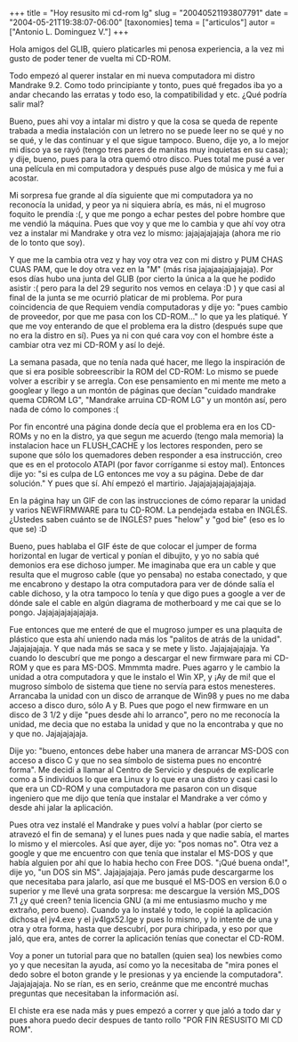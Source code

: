 +++
title = "Hoy resusito mi cd-rom lg"
slug = "20040521193807791"
date = "2004-05-21T19:38:07-06:00"
[taxonomies]
tema = ["articulos"]
autor = ["Antonio L. Dominguez V."]
+++

Hola amigos del GLIB, quiero platicarles mi penosa experiencia, a la vez
mi gusto de poder tener de vuelta mi CD-ROM.

Todo empezó al querer instalar en mi nueva computadora mi distro
Mandrake 9.2. Como todo principiante y tonto, pues qué fregados iba yo a
andar checando las erratas y todo eso, la compatibilidad y etc. ¿Qué
podría salir mal?

<!-- more -->
Bueno, pues ahi voy a intalar mi distro y que la cosa se queda de
repente trabada a media instalación con un letrero no se puede leer no
se qué y no se qué, y le das continuar y el que sigue tampoco. Bueno,
dije yo, a lo mejor mi disco ya se rayó (tengo tres pares de manitas muy
inquietas en su casa); y dije, bueno, pues para la otra quemó otro
disco. Pues total me pusé a ver una película en mi computadora y después
puse algo de música y me fui a acostar.

Mi sorpresa fue grande al día siguiente que mi computadora ya no
reconocía la unidad, y peor ya ni siquiera abría, es más, ni el mugroso
foquito le prendía :(, y que me pongo a echar pestes del pobre hombre
que me vendió la máquina. Pues que voy y que me lo cambia y que ahí voy
otra vez a instalar mi Mandrake y otra vez lo mismo: jajajajajajaja
(ahora me rio de lo tonto que soy).

Y que me la cambia otra vez y hay voy otra vez con mi distro y PUM CHAS
CUAS PAM, que le doy otra vez en la &quot;M&quot; (más risa
jajajaajajajajaja). Por esos días hubo una junta del GLIB (por cierto la
única a la que he podido asistir :( pero para la del 29 segurito nos
vemos en celaya :D ) y que casi al final de la junta se me ocurrió
platicar de mi problema. Por pura coincidencia de que Requiem vendía
computadoras y dije yo: &quot;pues cambio de proveedor, por que me pasa
con los CD-ROM…&quot; lo que ya les platiqué. Y que me voy enterando de
que el problema era la distro (después supe que no era la distro en sí).
Pues ya ni con qué cara voy con el hombre éste a cambiar otra vez mi
CD-ROM y así lo dejé.

La semana pasada, que no tenía nada qué hacer, me llego la inspiración
de que si era posible sobreescribir la ROM del CD-ROM: Lo mismo se puede
volver a escribir y se arregla. Con ese pensamiento en mi mente me meto
a googlear y llego a un montón de páginas que decían &quot;cuidado
mandrake quema CDROM LG&quot;, &quot;Mandrake arruina CD-ROM LG&quot; y
un montón así, pero nada de cómo lo compones :(

Por fin encontré una página donde decía que el problema era en los
CD-ROMs y no en la distro, ya que segun me acuerdo (tengo mala memoria)
la instalacion hace un FLUSH_CACHE y los lectores responden, pero se
supone que sólo los quemadores deben responder a esa instrucción, creo
que es en el protocolo ATAPI (por favor corríganme si estoy mal).
Entonces dije yo: &quot;si es culpa de LG entonces me voy a su página.
Debe de dar solución.&quot; Y pues que sí. Ahí empezó el martirio.
Jajajajajajajajajaja.

En la página hay un GIF de con las instrucciones de cómo reparar la
unidad y varios NEWFIRMWARE para tu CD-ROM. La pendejada estaba en
INGLÉS. ¿Ustedes saben cuánto se de INGLÉS? pues &quot;helow&quot; y
&quot;god bie&quot; (eso es lo que se) :D

Bueno, pues hablaba el GIF éste de que colocar el jumper de forma
horizontal en lugar de vertical y ponían el dibujito, y yo no sabía qué
demonios era ese dichoso jumper. Me imaginaba que era un cable y que
resulta que el mugroso cable (que yo pensaba) no estaba conectado, y que
me encabrono y destapo la otra computadora para ver de dónde salía el
cable dichoso, y la otra tampoco lo tenía y que digo pues a google a ver
de dónde sale el cable en algún diagrama de motherboard y me cai que se
lo pongo. Jajajajajajajajaja.

Fue entonces que me enteré de que el mugroso jumper es una plaquita de
plástico que esta ahí uniendo nada más los &quot;palitos de atrás de la
unidad&quot;. Jajajajajaja. Y que nada más se saca y se mete y listo.
Jajajajajajaja. Ya cuando lo descubrí que me pongo a descargar el new
firmware para mi CD-ROM y que es para MS-DOS. Mmmmta madre. Pues agarro
y le cambio la unidad a otra computadora y que le instalo el Win XP, y
¡Ay de mi! que el mugroso símbolo de sistema que tiene no servía para
estos menesteres. Arrancaba la unidad con un disco de arranque de Win98
y pues no me daba acceso a disco duro, sólo A y B. Pues que pogo el new
firmware en un disco de 3 1/2 y dije &quot;pues desde ahi lo
arranco&quot;, pero no me reconocía la unidad, me decia que no estaba la
unidad y que no la encontraba y que no y que no. Jajajajajaja.

Dije yo: &quot;bueno, entonces debe haber una manera de arrancar MS-DOS
con acceso a disco C y que no sea símbolo de sistema pues no encontré
forma&quot;. Me decidí a llamar al Centro de Servicio y después de
explicarle como a 5 individuos lo que era Linux y lo que era una distro
y casi casi lo que era un CD-ROM y una computadora me pasaron con un
disque ingeniero que me dijo que tenía que instalar el Mandrake a ver
cómo y desde ahi jalar la aplicación.

Pues otra vez instalé el Mandrake y pues volví a hablar (por cierto se
atravezó el fin de semana) y el lunes pues nada y que nadie sabía, el
martes lo mismo y el miercoles. Así que ayer, dije yo: &quot;pos nomas
no&quot;. Otra vez a google y que me encuentro con que tenía que
instalar el MS-DOS y que había alguien por ahí que lo habia hecho con
Free DOS. &quot;¡Qué buena onda!&quot;, dije yo, &quot;un DOS sin
MS&quot;. Jajajajajaja. Pero jamás pude descargarme los que necesitaba
para jalarlo, así que me busqué el MS-DOS en version 6.0 o superior y me
llevé una grata sorpresa: me descargue la versión MS_DOS 7.1 ¿y qué
creen? tenia licencia GNU (a mi me entusiasmo mucho y me extraño, pero
bueno). Cuando ya lo instalé y todo, le copié la aplicación dichosa el
jv4.exe y el jv4lgx52.lge y pues lo mismo, y lo intente de una y otra y
otra forma, hasta que descubrí, por pura chiripada, y eso por que jaló,
que era, antes de correr la aplicación tenías que conectar el CD-ROM.

Voy a poner un tutorial para que no batallen (quien sea) los newbies
como yo y que necesitan la ayuda, así como yo la necesitaba de
&quot;mira pones el dedo sobre el boton grande y le presionas y ya
enciende la computadora&quot;. Jajajajajaja. No se rían, es en serio,
creánme que me encontré muchas preguntas que necesitaban la información
así.

El chiste era ese nada más y pues empezó a correr y que jaló a todo dar
y pues ahora puedo decir despues de tanto rollo &quot;POR FIN RESUSITO
MI CD ROM&quot;.

